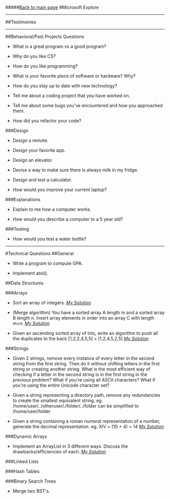 #####[Back to main page](../README.md)
#Microsoft Explore

-----------
##Testimonies

----------------
##Behavioral/Past Projects Questions
- What is a great program vs a good program?

- Why do you like CS?

- How do you like programming?

- What is your favorite piece of software or hardware? Why?

- How do you stay up to date with new technology?

- Tell me about a coding project that you have worked on.

- Tell me about some bugs you've encountered and how you approached them.

- How did you refactor your code?

###Design
- Design a remote.

- Design your favorite app.

- Design an elevator.

- Devise a way to make sure there is always milk in my fridge.

- Design and test a calculator.

- How would you improve your current laptop?

###Explanations
- Explain to me how a computer works.

- How would you describe a computer to a 5 year old?

###Testing
- How would you test a water bottle?

------------
#Technical Questions
##General
- Write a program to compute GPA.

- Implement atoi().
	

##Data Structures

###Arrays
- Sort an array of integers. [*My Solution*](MergeSort.java)

- (Merge algorithm) You have a sorted array A length m and a sorted array B length n. Insert array elements in order into an array C with length m+n. [*My Solution*](Merge.java)

- Given an ascending sorted array of ints, write an algorithm to push all the duplicates to the back [1,2,2,4,5,5] > [1,2,4,5,2,5] [*My Solution*](PushDupesToBack.java)

###Strings
- Given 2 strings, remove every instance of every letter in the second string from the first string. Then do it without shifting letters in the first string or creating another string. What is the most efficient way of checking if a letter in the second string is in the first string in the previous problem? What if you're using all ASCII characters? What if you're using the entire Unicode character set?

- Given a string representing a directory path, remove any redundancies to create the smallest equivalent string.  eg. /home/user/../otheruser/./folder/../folder can be simplified to /home/user/folder

- Given a string containing a roman numeral representation of a number, generate the decimal representation.  eg. XIV = (10 + 4) = 14 [*My Solution*](RomanConversion.java)

###Dynamic Arrays
- Implement an ArrayList in 3 different ways. Discuss the drawbacks/efficiencies of each. [*My Solution*](DynamicArray.java)

###Linked Lists

###Hash Tables

###Binary Search Trees
- Merge two BST's.

